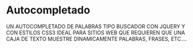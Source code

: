 Autocompletado
==============

UN AUTOCOMPLETADO DE PALABRAS TIPO BUSCADOR CON JQUERY Y CON ESTILOS CSS3 IDEAL PARA SITIOS WEB QUE REQUIEREN QUE
UNA CAJA DE TEXTO MUESTRE DINAMICAMENTE PALABRAS, FRASES, ETC.... 
